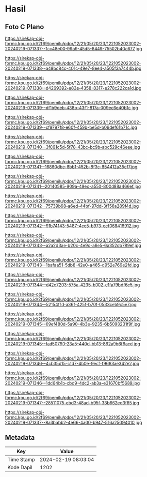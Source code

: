 # Hasil

## Foto C Plano

https://sirekap-obj-formc.kpu.go.id/2f69/pemilu/pdpr/12/21/05/20/23/1221052023002-20240219-071337--1cc48e00-99a9-45d5-8449-75502b40c677.jpg

https://sirekap-obj-formc.kpu.go.id/2f69/pemilu/pdpr/12/21/05/20/23/1221052023002-20240219-071338--a48bc84c-401c-49e7-8ee4-a505f3a7444b.jpg

https://sirekap-obj-formc.kpu.go.id/2f69/pemilu/pdpr/12/21/05/20/23/1221052023002-20240219-071338--d4269392-e83e-4358-8317-e278c222ca1d.jpg

https://sirekap-obj-formc.kpu.go.id/2f69/pemilu/pdpr/12/21/05/20/23/1221052023002-20240219-071339--df1b9deb-438b-43f1-817a-009ec6e40b1c.jpg

https://sirekap-obj-formc.kpu.go.id/2f69/pemilu/pdpr/12/21/05/20/23/1221052023002-20240219-071339--cf9797f8-e60f-459b-be5d-b09def61b71c.jpg

https://sirekap-obj-formc.kpu.go.id/2f69/pemilu/pdpr/12/21/05/20/23/1221052023002-20240219-071340--3f061c5d-5f78-43bc-bc9b-abc529c46eee.jpg

https://sirekap-obj-formc.kpu.go.id/2f69/pemilu/pdpr/12/21/05/20/23/1221052023002-20240219-071341--16860dbe-8bb1-452b-8f3c-854412a35cf7.jpg

https://sirekap-obj-formc.kpu.go.id/2f69/pemilu/pdpr/12/21/05/20/23/1221052023002-20240219-071341--20140585-909a-49ec-a550-800d88a466ef.jpg

https://sirekap-obj-formc.kpu.go.id/2f69/pemilu/pdpr/12/21/05/20/23/1221052023002-20240219-071342--75739b98-a6ed-44bf-97dd-3f156a289f4d.jpg

https://sirekap-obj-formc.kpu.go.id/2f69/pemilu/pdpr/12/21/05/20/23/1221052023002-20240219-071342--91b74143-5487-4cc5-b973-ccf068416912.jpg

https://sirekap-obj-formc.kpu.go.id/2f69/pemilu/pdpr/12/21/05/20/23/1221052023002-20240219-071343--a2a2d3ae-b20c-4e9c-a6e5-6a352db789ef.jpg

https://sirekap-obj-formc.kpu.go.id/2f69/pemilu/pdpr/12/21/05/20/23/1221052023002-20240219-071343--1bafaa51-5db8-42e0-a465-d952e769e2fd.jpg

https://sirekap-obj-formc.kpu.go.id/2f69/pemilu/pdpr/12/21/05/20/23/1221052023002-20240219-071344--d42c7203-575a-4235-b002-e1fa79bdf6c5.jpg

https://sirekap-obj-formc.kpu.go.id/2f69/pemilu/pdpr/12/21/05/20/23/1221052023002-20240219-071344--52154f1d-a36f-425f-b70f-0533ceb9c5e7.jpg

https://sirekap-obj-formc.kpu.go.id/2f69/pemilu/pdpr/12/21/05/20/23/1221052023002-20240219-071345--09ef480d-5a90-4b3e-9235-6b5093231f9f.jpg

https://sirekap-obj-formc.kpu.go.id/2f69/pemilu/pdpr/12/21/05/20/23/1221052023002-20240219-071345--fad50790-23a5-440d-bb13-862a9b6f6acd.jpg

https://sirekap-obj-formc.kpu.go.id/2f69/pemilu/pdpr/12/21/05/20/23/1221052023002-20240219-071346--4cb35d15-c1d7-4b0e-9ecf-f9683ae342e2.jpg

https://sirekap-obj-formc.kpu.go.id/2f69/pemilu/pdpr/12/21/05/20/23/1221052023002-20240219-071346--1dd64b1b-cbd9-4dc2-ab3a-e31670bf5689.jpg

https://sirekap-obj-formc.kpu.go.id/2f69/pemilu/pdpr/12/21/05/20/23/1221052023002-20240219-071347--28511075-ebd3-48ad-b95f-33b662ed3f85.jpg

https://sirekap-obj-formc.kpu.go.id/2f69/pemilu/pdpr/12/21/05/20/23/1221052023002-20240219-071337--8a3babb2-4e66-4a00-b947-516a25094010.jpg


## Metadata

| Key        | Value               |
| ---------- | ------------------- |
| Time Stamp | 2024-02-19 08:03:04 |
| Kode Dapil | 1202                |



